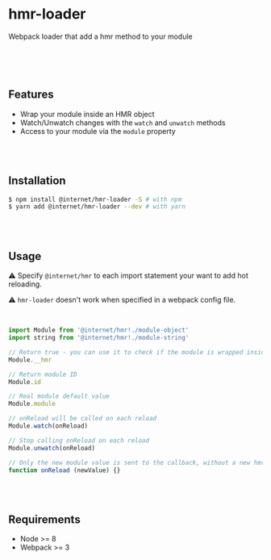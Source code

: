 # hmr-loader
Webpack loader that add a hmr method to your module

<br><br><br>

## Features
- Wrap your module inside an HMR object
- Watch/Unwatch changes with the `watch` and `unwatch` methods
- Access to your module via the `module` property

<br><br>

## Installation

```sh
$ npm install @internet/hmr-loader -S # with npm
$ yarn add @internet/hmr-loader --dev # with yarn
```

<br><br>

## Usage

:warning: Specify `@internet/hmr` to each import statement your want to add hot reloading.

:warning: `hmr-loader` doesn't work when specified in a webpack config file.

<br>

```js
import Module from '@internet/hmr!./module-object'
import string from '@internet/hmr!./module-string'

// Return true - you can use it to check if the module is wrapped inside the hmr module
Module.__hmr

// Return module ID
Module.id

// Real module default value
Module.module

// onReload will be called on each reload
Module.watch(onReload)

// Stop calling onReload on each reload
Module.unwatch(onReload)

// Only the new module value is sent to the callback, without a new hmr wrapper
function onReload (newValue) {}
```

<br><br>

## Requirements
- Node >= 8
- Webpack >= 3
